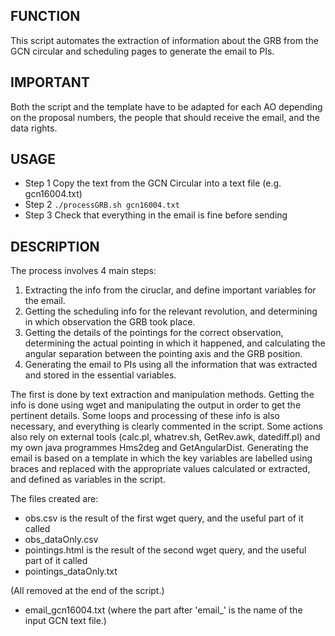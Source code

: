 ## FUNCTION
This script automates the extraction of information about the GRB 
from the GCN circular and scheduling pages to generate the email to PIs. 

## IMPORTANT
Both the script and the template have to be adapted for each AO depending on the 
proposal numbers, the people that should receive the email, and the data rights.

## USAGE
- Step 1   Copy the text from the GCN Circular into a text file (e.g. gcn16004.txt)
- Step 2   `./processGRB.sh gcn16004.txt`
- Step 3   Check that everything in the email is fine before sending

## DESCRIPTION
The process involves 4 main steps: 

1) Extracting the info from the ciruclar, and define important variables for the email.
2) Getting the scheduling info for the relevant revolution, and determining in which 
observation the GRB took place.
3) Getting the details of the pointings for the correct observation, determining the 
actual pointing in which it happened, and calculating the angular separation between the 
pointing axis and the GRB position.
4) Generating the email to PIs using all the information that was extracted and stored 
in the essential variables.

The first is done by text extraction and manipulation methods. Getting the info is done 
using wget and manipulating the output in order to get the pertinent details. Some loops 
and processing of these info is also necessary, and everything is clearly commented in the 
script. Some actions also rely on external tools (calc.pl, whatrev.sh, GetRev.awk, datediff.pl) 
and my own java programmes Hms2deg and GetAngularDist. Generating the email is based 
on a template in which the key variables are labelled using braces and replaced with the 
appropriate values calculated or extracted, and defined as variables in the script.

The files created are:

- obs.csv is the result of the first wget query, and the useful part of it called 
- obs_dataOnly.csv
- pointings.html is the result of the second wget query, and the useful part of it called 
- pointings_dataOnly.txt

(All removed at the end of the script.)

- email_gcn16004.txt (where the part after 'email_' is the name of the input GCN text file.)
